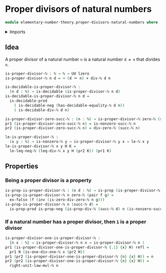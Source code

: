 # Proper divisors of natural numbers

```agda
module elementary-number-theory.proper-divisors-natural-numbers where
```

<details><summary>Imports</summary>
```agda
open import elementary-number-theory.divisibility-natural-numbers
open import elementary-number-theory.equality-natural-numbers
open import elementary-number-theory.inequality-natural-numbers
open import elementary-number-theory.modular-arithmetic-standard-finite-types
open import elementary-number-theory.multiplication-natural-numbers
open import elementary-number-theory.natural-numbers
open import foundation.cartesian-product-types
open import foundation.decidable-types
open import foundation.dependent-pair-types
open import foundation.empty-types
open import foundation.identity-types
open import foundation.negation
open import foundation.propositions
open import foundation.universe-levels
```
</details>

## Idea

 A proper divisor of a natural number `n` is a natural number `d ≠ n` that divides `n`.

```agda
is-proper-divisor-ℕ : ℕ → ℕ → UU lzero
is-proper-divisor-ℕ n d = ¬ (d ＝ n) × div-ℕ d n

is-decidable-is-proper-divisor-ℕ :
  (n d : ℕ) → is-decidable (is-proper-divisor-ℕ n d)
is-decidable-is-proper-divisor-ℕ n d =
  is-decidable-prod
    ( is-decidable-neg (has-decidable-equality-ℕ d n))
    ( is-decidable-div-ℕ d n)

is-proper-divisor-zero-succ-ℕ : (n : ℕ) → is-proper-divisor-ℕ zero-ℕ (succ-ℕ n)
pr1 (is-proper-divisor-zero-succ-ℕ n) = is-nonzero-succ-ℕ n
pr2 (is-proper-divisor-zero-succ-ℕ n) = div-zero-ℕ (succ-ℕ n)

le-is-proper-divisor-ℕ :
  (x y : ℕ) → is-nonzero-ℕ y → is-proper-divisor-ℕ y x → le-ℕ x y
le-is-proper-divisor-ℕ x y H K =
  le-leq-neq-ℕ (leq-div-ℕ x y H (pr2 K)) (pr1 K)
```

## Properties

### Being a proper divisor is a property

```agda
is-prop-is-proper-divisor-ℕ : (n d : ℕ) → is-prop (is-proper-divisor-ℕ n d)
is-prop-is-proper-divisor-ℕ n zero-ℕ (pair f g) =
  ex-falso (f (inv (is-zero-div-zero-ℕ n g)))
is-prop-is-proper-divisor-ℕ n (succ-ℕ d) =
  is-prop-prod is-prop-neg (is-prop-div-ℕ (succ-ℕ d) n (is-nonzero-succ-ℕ d))
```

### If a natural number has a proper divisor, then `1` is a proper divisor

```agda
is-proper-divisor-one-is-proper-divisor-ℕ :
  {n x : ℕ} → is-proper-divisor-ℕ n x → is-proper-divisor-ℕ n 1
pr1 (is-proper-divisor-one-is-proper-divisor-ℕ {.1} {x} H) refl =
  pr1 H (is-one-div-one-ℕ x (pr2 H))
pr1 (pr2 (is-proper-divisor-one-is-proper-divisor-ℕ {n} {x} H)) = n
pr2 (pr2 (is-proper-divisor-one-is-proper-divisor-ℕ {n} {x} H)) =
  right-unit-law-mul-ℕ n
```
